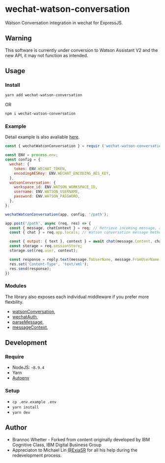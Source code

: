 # wechat-watson-conversation
Watson Conversation integration in wechat for ExpressJS.

## Warning
This software is currently under conversion to Watson Assistant V2 and the new API, it may not function as intended.

## Usage
### Install
```bash
yarn add wechat-watson-conversation
```
OR
```bash
npm i wechat-watson-conversation
```

### Example
Detail example is also avaliable [here](app/).
```js
const { wechatWatconConversation } = requir ('wechat-watson-conversation');

const ENV = process.env;
const config = {
  wechat: {
    token: ENV.WECHAT_TOKEN,
    encodingAESKey: ENV.WECHAT_ENCODING_AES_KEY,
  },
  watsonConversation: {
    workspace_id: ENV.WATSON_WORKSPACE_ID,
    username: ENV.WATSON_USERNAME,
    password: ENV.WATSON_PASSWORD,
  },
};

wechatWatconConversation(app, config, '/path');

app.post('/path', async (req, res) => {
  const { message, chatContext } = req; // Retrieve incoming message, and previous chat context is exist.
  const { chat } = req.app.locals; // Watson conversation message method

  const { output: { text }, context } = await chat(message.Content, chatContext);
  const storage = req.sessionStore;
  storage.set(req.user, context);

  const response = reply.text(message.ToUserName, message.FromUserName, text[0]);
  res.set('Content-Type', 'text/xml');
  res.send(response);
})
```

### Modules
The library also exposes each individual middleware if you prefer more flexbility.

- [watsonConversation](lib/wechat-watson-conversation/lib/conversation.js),
- [wechatAuth](lib/wechat-watson-conversation/lib/wechat-auth.js),
- [parseMessage](lib/wechat-watson-conversation/lib/parse-message.js),
- [messageContext](lib/wechat-watson-conversation/lib/message-context.js),

## Development
### Require
- NodeJS: `~8.9.4`
- Yarn
- [Autoenv](https://github.com/kennethreitz/autoenv)

### Setup
- `cp .env.example .env`
- `yarn install`
- `yarn dev`

## Author
- Brannoc Whetter - Forked from content originally developed by IBM Cognitive Class, IBM Digital Business Group
- Appreciaton to Michael Lin [@ExiaSR](https://github.com/ExiaSR) for all his help during the redevelopment process.
